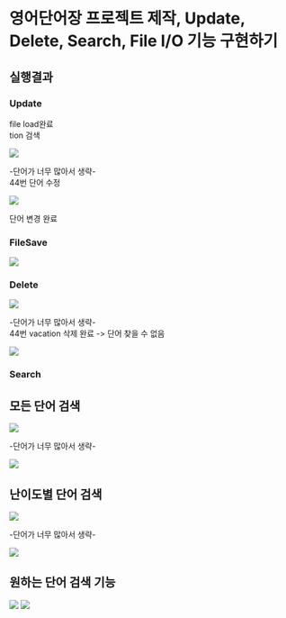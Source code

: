 # 영어단어장 프로젝트 제작, Update, Delete, Search, File I/O 기능 구현하기

## 실행결과

### Update
file load완료<br/>
tion 검색 <br/>

<img src="ScreenShots/단어수정1.png">


-단어가 너무 많아서 생략- <br/>
44번 단어 수정

<img src="ScreenShots/단어수정2 .png">

단어 변경 완료<br>

### FileSave

<img src="ScreenShots/파일저장.png">

### Delete

<img src="ScreenShots/단어삭제.png">

-단어가 너무 많아서 생략- <br/>
44번 vacation 삭제 완료 -> 단어 찾을 수 없음

<img src="ScreenShots/단어삭제2.png">


### Search
  ## 모든 단어 검색

<img src="ScreenShots/모든단어 보기.png">

-단어가 너무 많아서 생략- <br/>

<img src="ScreenShots/모든단어 보기2.png">

## 난이도별 단어 검색

<img src="ScreenShots/수준별단어.png">

  -단어가 너무 많아서 생략- <br/>

<img src="ScreenShots/수준별단어2.png">

## 원하는 단어 검색 기능

<img src="ScreenShots/단어검색.png">

<img src="ScreenShots/종료.png">


